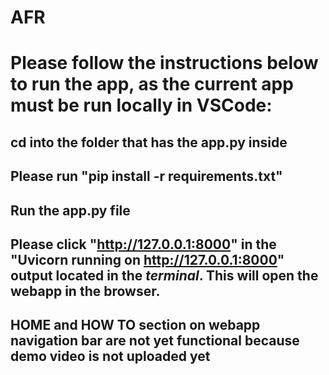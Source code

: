 # AFR
# Please follow the instructions below to run the app, as the current app must be run locally in VSCode:
## cd into the folder that has the app.py inside
## Please run "pip install -r requirements.txt"
## Run the app.py file
## Please click "http://127.0.0.1:8000" in the "Uvicorn running on http://127.0.0.1:8000" output located in the *terminal*.  This will open the webapp in the browser.


## HOME and HOW TO section on webapp navigation bar are not yet functional because demo video is not uploaded yet
